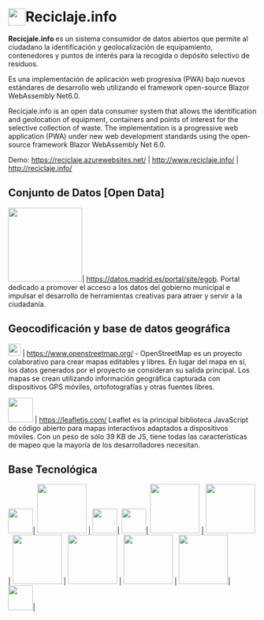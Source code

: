 # <img src="https://reciclaje.azurewebsites.net/content/img/Icon-Reciclaje-Info.svg" width="35" style="float:left;"> Reciclaje.info
<strong>Recicjale.info </strong>  es un sistema consumidor de datos abiertos que permite al ciudadano la identificación y geolocalización de equipamiento, contenedores y puntos de interés para la recogida o depósito selectivo de residuos.

Es una implementación de aplicación web progresiva (PWA) bajo nuevos estándares de desarrollo web utilizando el framework open-source Blazor WebAssembly Net6.0.

Recicjale.info is an open data consumer system that allows the identification and geolocation of equipment, containers and points of interest for the selective collection of waste. The implementation is a progressive web application (PWA) under new web development standards using the open-source framework Blazor WebAssembly Net 6.0.

Demo: https://reciclaje.azurewebsites.net/  | http://www.reciclaje.info/ | http://reciclaje.info/


## Conjunto de Datos [Open Data]
<img src="https://datos.madrid.es/FwFront/portal_egob/new/img/portal_logo_h.png" width="150">|
https://datos.madrid.es/portal/site/egob. Portal dedicado a promover el acceso a los datos del gobierno municipal e impulsar el desarrollo de herramientas creativas para atraer y servir a la ciudadanía.
## Geocodificación y base de datos geográfica
<img src="https://www.openstreetmap.org/assets/osm_logo-d4979005d8a03d67bbf051b4e7e6ef1b26c6a34a5cd1b65908e2947c360ca391.svg" width="25"> | 
https://www.openstreetmap.org/ - OpenStreetMap es un proyecto colaborativo para crear mapas editables y libres. En lugar del mapa en sí, los datos generados por el proyecto se consideran su salida principal. Los mapas se crean utilizando información geográfica capturada con dispositivos GPS móviles, ortofotografías y otras fuentes libres.

<img src="https://www.vectorlogo.zone/logos/leafletjs/leafletjs-ar21.svg" width="50"> | https://leafletjs.com/
Leaflet es la principal biblioteca JavaScript de código abierto para mapas interactivos adaptados a dispositivos móviles. Con un peso de sólo 39 KB de JS, tiene todas las características de mapeo que la mayoría de los desarrolladores necesitan.

## Base Tecnológica

<img src="https://upload.wikimedia.org/wikipedia/commons/e/ee/.NET_Core_Logo.svg" width="50">| 
<img src="https://www.vectorlogo.zone/logos/webassembly/webassembly-ar21.svg" width="100"> |
<img src="https://raw.githubusercontent.com/simple-icons/simple-icons/master/icons/blazor.svg" width="50">|
<img src="https://user-images.githubusercontent.com/100622467/167579986-758db4a3-b124-4b04-9ed0-5059023558ca.png" width="50">| 
<img src="https://www.vectorlogo.zone/logos/microsoft_azure/microsoft_azure-ar21.svg" width="100"> |
<img src="https://www.vectorlogo.zone/logos/w3_css/w3_css-ar21.svg" width="100"> |
<img src="https://www.vectorlogo.zone/logos/w3_html5/w3_html5-ar21.svg" width="100"> |
<img src="https://www.vectorlogo.zone/logos/javascript/javascript-ar21.svg" width="100"> | 
<img src="https://www.vectorlogo.zone/logos/w3c_xml/w3c_xml-ar21.svg" width="100"> |
<img src="https://www.vectorlogo.zone/logos/json/json-ar21.svg" width="100">|
<img src="https://upload.wikimedia.org/wikipedia/commons/3/3d/Logo_CSV.svg" width="50">|


